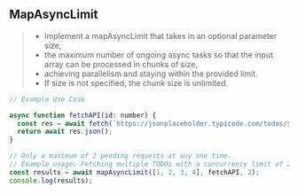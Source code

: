## MapAsyncLimit

> - Implement a mapAsyncLimit that takes in an optional parameter size, 
> - the maximum number of ongoing async tasks so that the input array can be processed in chunks of size, 
> - achieving parallelism and staying within the provided limit. 
> - If size is not specified, the chunk size is unlimited.


```js
// Example Use Case

async function fetchAPI(id: number) {
  const res = await fetch(`https://jsonplaceholder.typicode.com/todos/${id}`);
  return await res.json();
}

// Only a maximum of 2 pending requests at any one time.
// Example usage: Fetching multiple TODOs with a concurrency limit of 2
const results = await mapAsyncLimit([1, 2, 3, 4], fetchAPI, 2);
console.log(results);
```